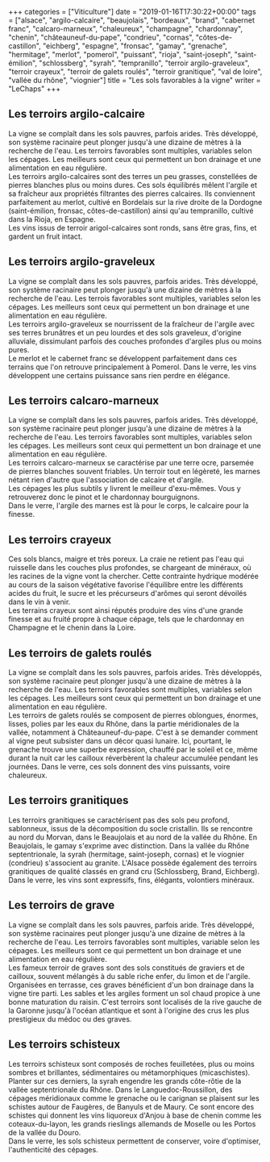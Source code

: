 +++
categories = ["Viticulture"]
date = "2019-01-16T17:30:22+00:00"
tags = ["alsace", "argilo-calcaire", "beaujolais", "bordeaux", "brand", "cabernet franc", "calcaro-marneux", "chaleureux", "champagne", "chardonnay", "chenin", "châteauneuf-du-pape", "condrieu", "cornas", "côtes-de-castillon", "eichberg", "espagne", "fronsac", "gamay", "grenache", "hermitage", "merlot", "pomerol", "puissant", "rioja", "saint-joseph", "saint-émilion", "schlossberg", "syrah", "tempranillo", "terroir argilo-graveleux", "terroir crayeux", "terroir de galets roulés", "terroir granitique", "val de loire", "vallée du rhône", "viognier"] 
title = "Les sols favorables à la vigne"
writer = "LeChaps"
+++

## Les terroirs argilo-calcaire

La vigne se complaît dans les sols pauvres, parfois arides. Très développé, son système racinaire peut plonger jusqu'à une dizaine de mètres à la recherche de l'eau. Les terroirs favorables sont multiples, variables selon les cépages. Les meilleurs sont ceux qui permettent un bon drainage et une alimentation en eau régulière.  
Les terroirs argilo-calcaires sont des terres un peu grasses, constellées de pierres blanches plus ou moins dures. Ces sols équilibrés mêlent l'argile et sa fraîcheur aux propriétés filtrantes des pierres calcaires. Ils conviennent parfaitement au merlot, cultivé en Bordelais sur la rive droite de la Dordogne (saint-émilion, fronsac, côtes-de-castillon) ainsi qu'au tempranillo, cultivé dans la Rioja, en Espagne.  
Les vins issus de terroir arigol-calcaires sont ronds, sans être gras, fins, et gardent un fruit intact.

## Les terroirs argilo-graveleux

La vigne se complaît dans les sols pauvres, parfois arides. Très développé, son système racinaire peut plonger jusqu'à une dizaine de mètres à la recherche de l'eau. Les terrois favorables sont multiples, variables selon les cépages. Les meilleurs sont ceux qui permettent un bon drainage et une alimentation en eau régulière.  
Les terroirs argilo-graveleux se nourrissent de la fraîcheur de l'argile avec ses terres brunâtres et un peu lourdes et des sols graveleux, d'origine alluviale, dissimulant parfois des couches profondes d'argiles plus ou moins pures.  
Le merlot et le cabernet franc se développent parfaitement dans ces terrains que l'on retrouve principalement à Pomerol. Dans le verre, les vins développent une certains puissance sans rien perdre en élégance.

## Les terroirs calcaro-marneux

La vigne se complaît dans les sols pauvres, parfois arides. Très développé, son système racinaire peut plonger jusqu'à une dizaine de mètres à la recherche de l'eau. Les terroirs favorables sont multiples, variables selon les cépages. Les meilleurs sont ceux qui permettent un bon drainage et une alimentation en eau régulière.  
Les terroirs calcaro-marneux se caractérise par une terre ocre, parsemée de pierres blanches souvent friables. Un terroir tout en légèreté, les marnes nétant rien d'autre que l'association de calcaire et d'argile.  
Les cépages les plus subtils y livrent le meilleur d'exu-mêmes. Vous y retrouverez donc le pinot et le chardonnay bourguignons.  
Dans le verre, l'argile des marnes est là pour le corps, le calcaire pour la finesse.

## Les terroirs crayeux

Ces sols blancs, maigre et très poreux. La craie ne retient pas l'eau qui ruisselle dans les couches plus profondes, se chargeant de minéraux, où les racines de la vigne vont la chercher. Cette contrainte hydrique modérée au cours de la saison végétative favorise l'équilibre entre les différents acides du fruit, le sucre et les précurseurs d'arômes qui seront dévoilés dans le vin à venir.  
Les terrains crayeux sont ainsi réputés produire des vins d'une grande finesse et au fruité propre à chaque cépage, tels que le chardonnay en Champagne et le chenin dans la Loire.

## Les terroirs de galets roulés

La vigne se complaît dans les sols pauvres, parfois arides. Très développés, son système racinaire peut plonger jusqu'à une dizaine de mètres à la recherche de l'eau. Les terroirs favorables sont multiples, variables selon les cépages. Les meilleurs sont ceux qui permettent un bon drainage et une alimentation en eau régulière.  
Les terroirs de galets roulés se composent de pierres oblongues, énormes, lisses, polies par les eaux du Rhône, dans la partie méridionales de la vallée, notamment à Châteauneuf-du-pape. C'est à se demander comment al vigne peut subsister dans un décor quasi lunaire. Ici, pourtant, le grenache trouve une superbe expression, chauffé par le soleil et ce, même durant la nuit car les cailloux réverbèrent la chaleur accumulée pendant les journées. Dans le verre, ces sols donnent des vins puissants, voire chaleureux.

## Les terroirs granitiques

Les terroirs granitiques se caractérisent pas des sols peu profond, sablonneux, issus de la décomposition du socle cristallin. Ils se rencontre au nord du Morvan, dans le Beaujolais et au nord de la vallée du Rhône. En Beaujolais, le gamay s'exprime avec distinction. Dans la vallée du Rhône septentrionale, la syrah (hermitage, saint-joseph, cornas) et le viognier (condrieu) s'associent au granite. L'Alsace possède également des terroirs granitiques de qualité classés en grand cru (Schlossberg, Brand, Eichberg).
Dans le verre, les vins sont expressifs, fins, élégants, volontiers minéraux.

## Les terroirs de grave

La vigne se complaît dans les sols pauvres, parfois aride. Très développé, son système racinaires peut plonger jusqu'à une dizaine de mètres à la recherche de l'eau. Les terroirs favorables sont multiples, variable selon les cépages. Les meilleurs sont ce qui permettent un bon drainage et une alimentation en eau régulière.  
Les fameux terroir de graves sont des sols constitués de graviers et de cailloux, souvent mélangés à du sable riche enfer, du limon et de l'argile. Organisées en terrasse, ces graves bénéficient d'un bon drainage dans la vigne tire parti. Les sables et les argiles forment un sol chaud propice à une bonne maturation du raisin.
C'est terroirs sont localisés de la rive gauche de la Garonne jusqu'à l'océan atlantique et sont à l'origine des crus les plus prestigieux du médoc ou des graves.

## Les terroirs schisteux

Les terroirs schisteux sont composés de roches feuilletées, plus ou moins sombres et brillantes, sédimentaires ou métamorphiques (micaschistes). Planter sur ces derniers, la syrah engendre les grands côte-rôtie de la vallée septentrionale du Rhône. Dans le Languedoc-Roussillon, des cépages méridionaux comme le grenache ou le carignan se plaisent sur les schistes autour de Faugères, de Banyuls et de Maury. Ce sont encore des schistes qui donnent les vins liquoreux d'Anjou à base de chenin comme les coteaux-du-layon, les grands rieslings allemands de Moselle ou les Portos de la vallée du Douro.  
Dans le verre, les sols schisteux permettent de conserver, voire d'optimiser, l'authenticité des cépages.
